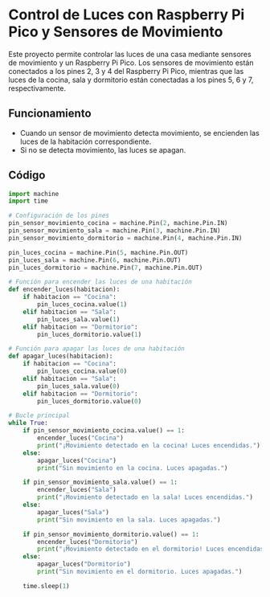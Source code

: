# Control de Luces con Raspberry Pi Pico y Sensores de Movimiento

Este proyecto permite controlar las luces de una casa mediante sensores de movimiento y un Raspberry Pi Pico. Los sensores de movimiento están conectados a los pines 2, 3 y 4 del Raspberry Pi Pico, mientras que las luces de la cocina, sala y dormitorio están conectadas a los pines 5, 6 y 7, respectivamente.

## Funcionamiento

- Cuando un sensor de movimiento detecta movimiento, se encienden las luces de la habitación correspondiente.
- Si no se detecta movimiento, las luces se apagan.

## Código

```python
import machine
import time

# Configuración de los pines
pin_sensor_movimiento_cocina = machine.Pin(2, machine.Pin.IN)
pin_sensor_movimiento_sala = machine.Pin(3, machine.Pin.IN)
pin_sensor_movimiento_dormitorio = machine.Pin(4, machine.Pin.IN)

pin_luces_cocina = machine.Pin(5, machine.Pin.OUT)
pin_luces_sala = machine.Pin(6, machine.Pin.OUT)
pin_luces_dormitorio = machine.Pin(7, machine.Pin.OUT)

# Función para encender las luces de una habitación
def encender_luces(habitacion):
    if habitacion == "Cocina":
        pin_luces_cocina.value(1)
    elif habitacion == "Sala":
        pin_luces_sala.value(1)
    elif habitacion == "Dormitorio":
        pin_luces_dormitorio.value(1)

# Función para apagar las luces de una habitación
def apagar_luces(habitacion):
    if habitacion == "Cocina":
        pin_luces_cocina.value(0)
    elif habitacion == "Sala":
        pin_luces_sala.value(0)
    elif habitacion == "Dormitorio":
        pin_luces_dormitorio.value(0)

# Bucle principal
while True:
    if pin_sensor_movimiento_cocina.value() == 1:
        encender_luces("Cocina")
        print("¡Movimiento detectado en la cocina! Luces encendidas.")
    else:
        apagar_luces("Cocina")
        print("Sin movimiento en la cocina. Luces apagadas.")

    if pin_sensor_movimiento_sala.value() == 1:
        encender_luces("Sala")
        print("¡Movimiento detectado en la sala! Luces encendidas.")
    else:
        apagar_luces("Sala")
        print("Sin movimiento en la sala. Luces apagadas.")

    if pin_sensor_movimiento_dormitorio.value() == 1:
        encender_luces("Dormitorio")
        print("¡Movimiento detectado en el dormitorio! Luces encendidas.")
    else:
        apagar_luces("Dormitorio")
        print("Sin movimiento en el dormitorio. Luces apagadas.")

    time.sleep(1)
```
